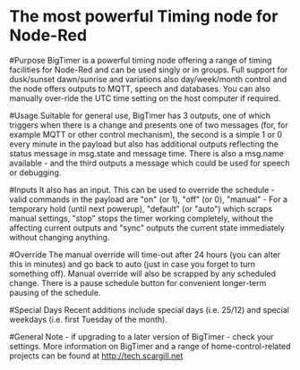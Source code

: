 # The most powerful Timing node for Node-Red

#Purpose
BigTimer is a powerful timing node offering a range of timing facilities for Node-Red and can be used singly or in groups. Full support for dusk/sunset dawn/sunrise and variations also day/week/month control and the node offers outputs to MQTT, speech and databases. You can also manually over-ride the UTC time setting on the host computer if required.

#Usage
Suitable for general use, BigTimer has 3 outputs, one of which triggers when there is a change and presents one of two messages (for, for example MQTT or other control mechanism), the second is a simple 1 or 0 every minute in the payload but also has additional outputs reflecting the status message in msg.state and message time. There is also a msg.name available  - and the third outputs a message which could be used for speech or debugging.

#Inputs
It also has an input. This can be used to override the schedule - valid commands in the payload are "on" (or 1), "off" (or 0), "manual" -  For a temporary hold (until next powerup), "default" (or "auto") which scraps manual settings, "stop" stops the timer working completely, without the affecting current outputs and "sync" outputs the current state immediately without changing anything.

#Override
The manual override will time-out after 24 hours (you can alter this in minutes) and go back to auto (just in case you forget to turn something off). Manual override will also be scrapped by any scheduled change. There is a pause schedule button for convenient longer-term pausing of the schedule.

#Special Days
Recent additions include special days (i.e. 25/12) and special weekdays (i.e. first Tuesday of the month).


#General
Note - if upgrading to a later version of BigTimer - check your settings. More information on BigTimer and a range of home-control-related projects can be found at http://tech.scargill.net



